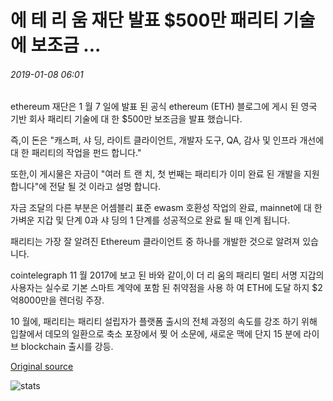 # 에 테 리 움 재단 발표 $500만 패리티 기술에 보조금 ...

###### 2019-01-08 06:01

ethereum 재단은 1 월 7 일에 발표 된 공식 ethereum (ETH) 블로그에 게시 된 영국 기반 회사 패리티 기술에 대 한 $500만 보조금을 발표 했습니다.

즉,이 돈은 "캐스퍼, 샤 딩, 라이트 클라이언트, 개발자 도구, QA, 감사 및 인프라 개선에 대 한 패리티의 작업을 펀드 합니다."

또한,이 게시물은 자금이 "여러 트 랜 치, 첫 번째는 패리티가 이미 완료 된 개발을 지원 합니다"에 전달 될 것 이라고 설명 합니다.

자금 조달의 다른 부분은 어셈블리 표준 ewasm 호환성 작업의 완료, mainnet에 대 한 가벼운 지갑 및 단계 0과 샤 딩의 1 단계를 성공적으로 완료 될 때 인계 됩니다.

패리티는 가장 잘 알려진 Ethereum 클라이언트 중 하나를 개발한 것으로 알려져 있습니다.

cointelegraph 11 월 2017에 보고 된 바와 같이,이 더 리 움의 패리티 멀티 서명 지갑의 사용자는 실수로 기본 스마트 계약에 포함 된 취약점을 사용 하 여 ETH에 도달 하지 $2억8000만을 렌더링 주장.

10 월에, 패리티는 패리티 설립자가 플랫폼 출시의 전체 과정의 속도를 강조 하기 위해 입찰에서 데모의 일환으로 축소 포장에서 찢 어 소문에, 새로운 맥에 단지 15 분에 라이브 blockchain 출시를 강등.

[Original source](https://cointelegraph.com/news/ethereum-foundation-announces-5-million-grant-to-parity-technologies)

![stats](https://c.statcounter.com/11760860/0/a89fa40b/1/ "stats")